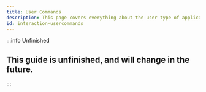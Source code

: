 ```yaml
---
title: User Commands
description: This page covers everything about the user type of application commands.
id: interaction-usercommands
---
```


:::info Unfinished
## This guide is unfinished, and will change in the future.  
:::
